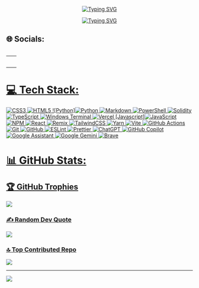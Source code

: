 <p align="center">
  <a href="https://git.io/typing-svg"><img src="https://readme-typing-svg.demolab.com?font=Bungee&weight=900&size=72&pause=1000&color=E5F7F5&center=true&vCenter=true&width=800&height=132&lines=Mystery-CLI" alt="Typing SVG" /></a>
</p>

<p align="center">
  <a href="https://git.io/typing-svg"><img src="https://readme-typing-svg.demolab.com?font=Mozilla+Headline&weight=500&size=55&center=true&vCenter=true&pause=1000&width=800&height=100&lines=Front-End+Developer+;Smart+Contract+Engineer;Building+seamless+UI........;and+decentralized+magic%E2%9A%A1" alt="Typing SVG" /></a>
</p>

<!-- Social icons section -->
## 🌐 Socials:
<p align="center">
  <a href ="https://wa.me/qr/PNNCQAOB4GIII1" img alt="WhatsApp" src="https://img.shields.io/badge/WhatsApp-25D366?style=for-the-badge&logo=whatsapp&logoColor=white"/> 
   <a href="https://www.facebook.com/MperoAce" img alt="Facebook" src="https://img.shields.io/badge/Facebook-%231877F2.svg?style=for-the-badge&logo=Facebook&logoColor=white"/>

  &#8287;&#8287;&#8287;&#8287;&#8287;&#8287;&#8287;

  &#8287;&#8287;&#8287;&#8287;&#8287;&#8287;&#8287;
</p>

# 💻 Tech Stack:
![CSS3](https://img.shields.io/badge/css3-%231572B6.svg?style=for-the-badge&logo=css3&logoColor=white) ![HTML5](https://img.shields.io/badge/html5-%23E34F26.svg?style=for-the-badge&logo=html5&logoColor=white) ![Python]<img alt="Python" src="https://img.shields.io/badge/python-%2314354C.svg?style=for-the-badge&logo=python&logoColor=white"/> ![Markdown](https://img.shields.io/badge/markdown-%23000000.svg?style=for-the-badge&logo=markdown&logoColor=white) ![PowerShell](https://img.shields.io/badge/PowerShell-%235391FE.svg?style=for-the-badge&logo=powershell&logoColor=white) ![Solidity](https://img.shields.io/badge/Solidity-%23363636.svg?style=for-the-badge&logo=solidity&logoColor=white) ![TypeScript](https://img.shields.io/badge/typescript-%23007ACC.svg?style=for-the-badge&logo=typescript&logoColor=white) ![Windows Terminal](https://img.shields.io/badge/Windows%20Terminal-%234D4D4D.svg?style=for-the-badge&logo=windows-terminal&logoColor=white) ![Vercel](https://img.shields.io/badge/vercel-%23000000.svg?style=for-the-badge&logo=vercel&logoColor=white) [Javascript]<img alt="JavaScript" src="https://img.shields.io/badge/javascript-%23323330.svg?style=for-the-badge&logo=javascript&logoColor=%23F7DF1E"/> ![NPM](https://img.shields.io/badge/NPM-%23CB3837.svg?style=for-the-badge&logo=npm&logoColor=white) ![React](https://img.shields.io/badge/react-%2320232a.svg?style=for-the-badge&logo=react&logoColor=%2361DAFB) ![Remix](https://img.shields.io/badge/remix-%23000.svg?style=for-the-badge&logo=remix&logoColor=white) ![TailwindCSS](https://img.shields.io/badge/tailwindcss-%2338B2AC.svg?style=for-the-badge&logo=tailwind-css&logoColor=white) ![Yarn](https://img.shields.io/badge/yarn-%232C8EBB.svg?style=for-the-badge&logo=yarn&logoColor=white) ![Vite](https://img.shields.io/badge/vite-%23646CFF.svg?style=for-the-badge&logo=vite&logoColor=white) ![GitHub Actions](https://img.shields.io/badge/github%20actions-%232671E5.svg?style=for-the-badge&logo=githubactions&logoColor=white) ![Git](https://img.shields.io/badge/git-%23F05033.svg?style=for-the-badge&logo=git&logoColor=white) ![GitHub](https://img.shields.io/badge/github-%23121011.svg?style=for-the-badge&logo=github&logoColor=white) ![ESLint](https://img.shields.io/badge/ESLint-4B3263?style=for-the-badge&logo=eslint&logoColor=white) ![Prettier](https://img.shields.io/badge/prettier-%23F7B93E.svg?style=for-the-badge&logo=prettier&logoColor=black)
![ChatGPT](https://img.shields.io/badge/chatGPT-74aa9c?style=for-the-badge&logo=openai&logoColor=white)
![GitHub Copilot](https://img.shields.io/badge/github_copilot-8957E5?style=for-the-badge&logo=github-copilot&logoColor=white)
![Google Assistant](https://img.shields.io/badge/google%20assistant-4285F4?style=for-the-badge&logo=google%20assistant&logoColor=white)
![Google Gemini](https://img.shields.io/badge/google%20gemini-8E75B2?style=for-the-badge&logo=google%20gemini&logoColor=white)
![Brave](https://img.shields.io/badge/Brave-FB542B?style=for-the-badge&logo=Brave&logoColor=white)
# 📊 GitHub Stats:


## 🏆 GitHub Trophies
![](https://github-profile-trophy.vercel.app/?username=Mystery-CLI&theme=monokai&no-frame=false&no-bg=true&margin-w=4)

### ✍ Random Dev Quote
![](https://quotes-github-readme.vercel.app/api?type=horizontal&theme=radical)

### 🔝 Top Contributed Repo
![](https://github-contributor-stats.vercel.app/api?username=Mystery-CLI&limit=5&theme=dark&combine_all_yearly_contributions=true)

---
[![](https://visitcount.itsvg.in/api?id=firstJOASH&icon=0&color=0)](https://visitcount.itsvg.in)

<!-- Proudly created with GPRM ( https://gprm.itsvg.in ) -->
